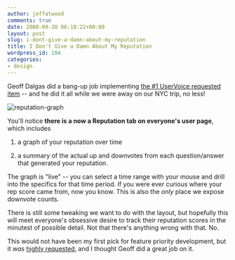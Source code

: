 ```yaml
---
author: jeffatwood
comments: true
date: 2008-09-30 06:18:22+00:00
layout: post
slug: i-dont-give-a-damn-about-my-reputation
title: I Don't Give a Damn About My Reputation
wordpress_id: 104
categories:
- design
---
```



Geoff Dalgas did a bang-up job implementing [the #1 UserVoice requested item](http://stackoverflow.uservoice.com/pages/general/suggestions/16776) -- and he did it all while we were away on our NYC trip, no less!



![reputation-graph](http://blog.stackoverflow.com/wp-content/uploads/reputation-graph.png)



You'll notice **there is a now a Reputation tab on everyone's user page**, which includes 







  1. a graph of your reputation over time

  2. a summary of the actual up and downvotes from each question/answer that generated your reputation.




The graph is "live" -- you can select a time range with your mouse and drill into the specifics for that time period. If you were ever curious where your rep score came from, now you know. This is also the _only_ place we expose downvote counts.



There is still some tweaking we want to do with the layout, but hopefully this will meet everyone's obsessive desire to track their reputation scores in the minutest of possible detail. Not that there's anything wrong with that. No.



This would not have been my first pick for feature priority development, but it _was_ [highly requested](http://stackoverflow.uservoice.com/pages/general/suggestions/16776), and I thought Geoff did a great job on it.

